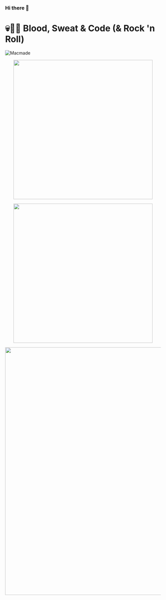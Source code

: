### Hi there 👋

<!--
**nicolastinkl/nicolastinkl** is a ✨ _special_ ✨ repository because its `README.md` (this file) appears on your GitHub profile.

Here are some ideas to get you started:

- 🔭 I’m currently working on ...
- 🌱 I’m currently learning ...
- 👯 I’m looking to collaborate on ...
- 🤔 I’m looking for help with ...
- 💬 Ask me about ...
- 📫 How to reach me: ...
- 😄 Pronouns: ...
- ⚡ Fun fact: ...
-->


# 💀🦄🤖 Blood, Sweat & Code (& Rock 'n Roll)

![Macmade](nyan-cat.gif "Macmade")

<p align="center">
	<img width="450em" src="https://github-readme-stats.vercel.app/api?username=macmade&show_icons=true&include_all_commits=true&count_private=true&hide_border=false&theme=dracula" />
</p>

<p align="center">
	<img width="450em" src="https://github-readme-streak-stats.herokuapp.com/?user=macmade&include_all_commits=true&hide_border=false&theme=dracula" />
</p>

<p align="center">
	<a href="https://profile.codersrank.io/user/macmade#Tech%20Skills">
		<img width="800em" src="https://cr-skills-chart-widget.azurewebsites.net/api/api?username=macmade&padding=10&labels=true&legend=true&tooltip=true&branding=false&show-other-skills=true&bg=eeeeee" />
	</a>
</p>
